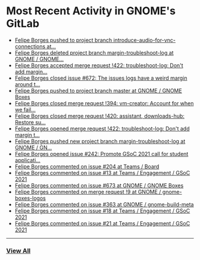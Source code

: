 # Most Recent Activity in GNOME's GitLab

<!-- BLOG-POST-LIST:START -->
- [Felipe Borges pushed to project branch introduce-audio-for-vnc-connections at...](https://gitlab.gnome.org/GNOME/gnome-boxes/-/compare/87452e8acf6fd15e1efdd295b131ae585aa5db8d...91de3b1777a5226135bae4f6d060e5e6279a478d)
- [Felipe Borges deleted project branch margin-troubleshoot-log at GNOME / GNOME...](https://gitlab.gnome.org/GNOME/gnome-boxes/-/commits/margin-troubleshoot-log)
- [Felipe Borges accepted merge request !422: troubleshoot-log: Don&#39;t add margin...](https://gitlab.gnome.org/GNOME/gnome-boxes/-/merge_requests/422)
- [Felipe Borges closed issue #672: The issues logs have a weird margin around t...](https://gitlab.gnome.org/GNOME/gnome-boxes/-/issues/672)
- [Felipe Borges pushed to project branch master at GNOME / GNOME Boxes](https://gitlab.gnome.org/GNOME/gnome-boxes/-/commit/630b1e49cfe4717e84aba3c26a64c38a3ed4aa44)
- [Felipe Borges closed merge request !394: vm-creator: Account for when we fail...](https://gitlab.gnome.org/GNOME/gnome-boxes/-/merge_requests/394)
- [Felipe Borges closed merge request !420: assistant, downloads-hub: Restore su...](https://gitlab.gnome.org/GNOME/gnome-boxes/-/merge_requests/420)
- [Felipe Borges opened merge request !422: troubleshoot-log: Don&#39;t add margin t...](https://gitlab.gnome.org/GNOME/gnome-boxes/-/merge_requests/422)
- [Felipe Borges pushed new project branch margin-troubleshoot-log at GNOME / GN...](https://gitlab.gnome.org/GNOME/gnome-boxes/-/commits/margin-troubleshoot-log)
- [Felipe Borges opened issue #242: Promote GSoC 2021 call for student applicati...](https://gitlab.gnome.org/Teams/Engagement/Social-Media-and-News/-/issues/242)
- [Felipe Borges commented on issue #204 at Teams / Board](https://gitlab.gnome.org/Teams/Board/-/issues/204#note_1069248)
- [Felipe Borges commented on issue #13 at Teams / Engagement / GSoC 2021](https://gitlab.gnome.org/Teams/Engagement/gsoc-2021/-/issues/13#note_1069229)
- [Felipe Borges commented on issue #673 at GNOME / GNOME Boxes](https://gitlab.gnome.org/GNOME/gnome-boxes/-/issues/673#note_1068699)
- [Felipe Borges commented on merge request !9 at GNOME / gnome-boxes-logos](https://gitlab.gnome.org/GNOME/gnome-boxes-logos/-/merge_requests/9#note_1065751)
- [Felipe Borges commented on issue #363 at GNOME / gnome-build-meta](https://gitlab.gnome.org/GNOME/gnome-build-meta/-/issues/363#note_1065703)
- [Felipe Borges commented on issue #18 at Teams / Engagement / GSoC 2021](https://gitlab.gnome.org/Teams/Engagement/gsoc-2021/-/issues/18#note_1065683)
- [Felipe Borges commented on issue #21 at Teams / Engagement / GSoC 2021](https://gitlab.gnome.org/Teams/Engagement/gsoc-2021/-/issues/21#note_1065656)
<!-- BLOG-POST-LIST:END -->

___

### [View All](https://gitlab.gnome.org/users/felipeborges/activity)
